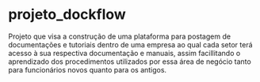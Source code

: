 # projeto_dockflow
Projeto que visa a construção de uma plataforma para postagem de documentações e tutoriais dentro de uma empresa ao qual cada setor terá acesso à sua respectiva documentação e manuais, assim facillitando o aprendizado dos procedimentos utilizados por essa área de negócio tanto para funcionários novos quanto para os antigos.

